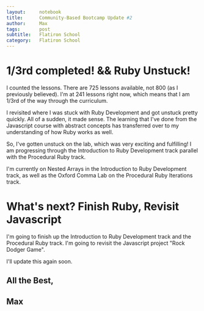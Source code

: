 ```yaml
---
layout:     notebook
title:      Community-Based Bootcamp Update #2
author:     Max
tags: 		post
subtitle:   Flatiron School
category:   Flatiron School
---
```


# 1/3rd completed! && Ruby Unstuck!

I counted the lessons. There are 725 lessons available, not 800 (as I previously believed). I'm at 241 lessons right now, which means that I am 1/3rd of the way through the curriculum.

I revisited where I was stuck with Ruby Development and got unstuck pretty quickly. All of a sudden, it made sense. The learning that I've done from the Javascript course with abstract concepts has transferred over to my understanding of how Ruby works as well. 

So, I've gotten unstuck on the lab, which was very exciting and fulfilling! I am progressing through the Introduction to Ruby Development track parallel with the Procedural Ruby track. 

I'm currently on Nested Arrays in the Introduction to Ruby Development track, as well as the Oxford Comma Lab on the Procedural Ruby Iterations track. 

# What's next? Finish Ruby, Revisit Javascript

I'm going to finish up the Introduction to Ruby Development track and the Procedural Ruby track. I'm going to revisit the Javascript project "Rock Dodger Game".     

I'll update this again soon.  

## All the Best, 

## Max  